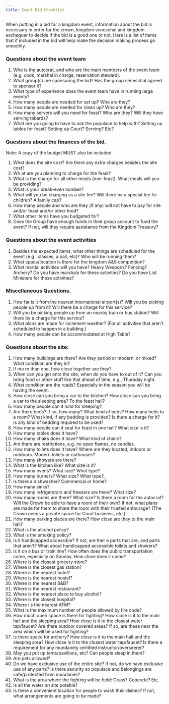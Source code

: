 ```yaml
---
title: Event Bid Checklist
---
```

When putting in a bid for a kingdom event, information about the bid is necessary in order for the crown, kingdom seneschal and kingdom exchequer to decide if the bid is a good one or not. Here is a list of items that if included in the bid will help make the decision making process go smoothly.  

### Questions about the event team

1. Who is the autocrat, and who are the main members of the event team (e.g. cook, marshal in charge, reservation steward).  
2. What group(s) are sponsoring the bid? Has the group seneschal agreed to sponsor it?  
3. What type of experience does the event team have in running large events?  
4. How many people are needed for set up? Who are they?  
5. How many people are needed for clean up? Who are they?  
6. How many servers will you need for feast? Who are they? Will they have serving tabards?  
7. What are you going to have to ask the populace to help with? Setting up tables for feast? Setting up Court? Serving? Etc?  

### Questions about the finances of the bid.

Note: A copy of the budget MUST also be included.

1. What does the site cost? Are there any extra charges besides the site cost?  
2. Wh at are you planning to charge for the feast?  
3. What is the charge for all other meals (non-feast). What meals will you be providing?  
4. What is your break-even number?  
5. What will you be charging as a site fee? Will there be a special fee for children? A family cap?  
6. How many people and who are they (if any) will not have to pay for site and/or feast and/or other food?  
7. What other items have you budgeted for?  
8. Does the Group have enough funds in their group account to fund the event? If not, will they require assistance from the Kingdom Treasury?  

### Questions about the event activities

1. Besides the expected items, what other things are scheduled for the event (e.g . classes, a ball, etc)? Who will be running them?  
2. What space/location is there for the kingdom A&amp;S competition?  
3. What martial activities will you have? Heavy Weapons? Fencing? Archery? Do you have marshals for these activities? Do you have List Ministers for these activities?  

### Miscellaneous Questions.

1. How far is it from the nearest international airport(s)? Will you be picking people up from it? Will there be a charge for this service?  
2. Will you be picking people up from an nearby train or bus station? Will there be a charge for this service?  
3. What plans are made for inclement weather? (For all activities that aren't scheduled to happen in a building.)  
4. How many people can be accommodated at High Table?  

### Questions about the site:

1. How many buildings are there? Are they period or modern, or mixed? What condition are they in?  
2. If mo re than one, how close together are they?  
3. When can you get onto the site, when do you have to out of it? Can you bring food or other stuff like that ahead of time, e.g., Thursday night.  
4. What condition are the roads? Especially in the season you will be having the event.  
5. How close can you bring a car to the kitchen? How close can you bring a car to the sleeping area? To the feast hall?  
6. How many people can it hold for sleeping?  
7. Are there beds? If so, how many? What kind of beds? How many beds to a room? What kind, if any bedding is provided? Is there a charge for it? Is any kind of bedding required to be used?  
8. How many people can it seat for feast in one hall? What size is it?  
9. How many tables does it have?  
10. How many chairs does it have? What kind of chairs?  
11. Are there are restrictions, e.g. no open flames, no candles.  
12. How many toilets does it have? Where are they located, indoors or outdoors. Modern toilets or outhouses?  
13. How many showers are there?  
14. What is the kitchen like? What size is it?  
15. How many ovens? What size? What type?  
16. How many burners? What size? What type?.  
17. Is there a dishwasher? Commercial or home?  
18. How many sinks?  
19. How many refrigerators and freezers are there? What size?  
20. How many rooms are there? What size? Is there a room for the autocrat? Will the Crown be able to have a room of their own? If not, what plans are made for them to share the room with their trusted entourage? (The Crown needs a private space for Court business, etc.)  
21. How many parking places are there? How close are they to the main hall?  
22. What is the alcohol policy?  
23. What is the smoking policy?  
24. Is it handicapped accessible? If not, are ther e parts that are, and parts that aren't? What about handicapped accessible toilets and showers?  
25. Is it on a bus or train line? How often does the public transportation come, especially on Sunday. How close does it come?  
26. Where is the closest grocery store?  
27. Where is the closest gas station?  
28. Where is the nearest hotel?  
29. Where is the nearest hostel?  
30. Where is the nearest B&amp;B?  
31. Where is the nearest restaurant?  
32. Where is the nearest place to buy alcohol?  
33. Where is the closest hospital?  
34. Where i s the nearest ATM?  
35. What is the maximum number of people allowed by fire code?  
36. How much open space is there for fighting? How close is it to the main hall and the sleeping area? How close is it to the closest water tap/faucet? Are there outdoor covered areas? If so, are these near the area which will be used for fighting?  
37. Is there space for archery? How close is it to the main hall and the sleeping area? How close is it to the closest water tap/faucet? Is there a requirement for any mundanely certified instructor/overseerer?  
38. May you put up tents/pavilions, etc? Can people sleep in them?  
39. Are pets allowed?  
40. Do we have exclusive use of the entire site? If not, do we have exclusive use of any parts? Is there security so populace and belongings are safe/protected from mundanes?  
41. What is the area where the fighting will be held: Grass? Concrete? Etc.  
42. Is all the water on site potable?  
43. Is there a convenient location for people to wash their dishes? If not, what arrangements are going to be made?  
